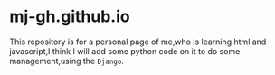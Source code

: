 # mj-gh.github.io
This repository is for a personal page of me,who is learning html and javascript,I think I will add some python code on it to do some management,using the `Django`.
